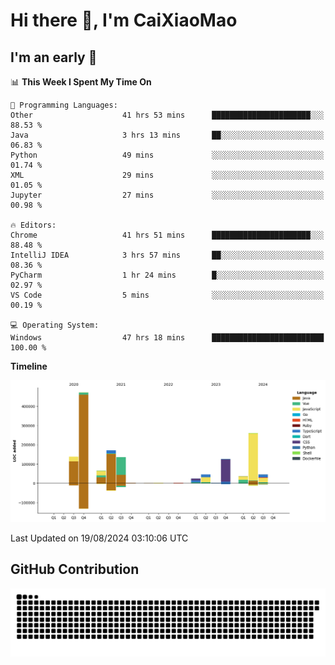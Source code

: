 # Hi there 👋, I'm CaiXiaoMao

## I'm an early 🐤
<!--START_SECTION:waka-->
📊 **This Week I Spent My Time On** 

```text
💬 Programming Languages: 
Other                    41 hrs 53 mins      ██████████████████████░░░   88.53 % 
Java                     3 hrs 13 mins       ██░░░░░░░░░░░░░░░░░░░░░░░   06.83 % 
Python                   49 mins             ░░░░░░░░░░░░░░░░░░░░░░░░░   01.74 % 
XML                      29 mins             ░░░░░░░░░░░░░░░░░░░░░░░░░   01.05 % 
Jupyter                  27 mins             ░░░░░░░░░░░░░░░░░░░░░░░░░   00.98 % 

🔥 Editors: 
Chrome                   41 hrs 51 mins      ██████████████████████░░░   88.48 % 
IntelliJ IDEA            3 hrs 57 mins       ██░░░░░░░░░░░░░░░░░░░░░░░   08.36 % 
PyCharm                  1 hr 24 mins        █░░░░░░░░░░░░░░░░░░░░░░░░   02.97 % 
VS Code                  5 mins              ░░░░░░░░░░░░░░░░░░░░░░░░░   00.19 % 

💻 Operating System: 
Windows                  47 hrs 18 mins      █████████████████████████   100.00 % 
```

**Timeline**

![Lines of Code chart](https://raw.githubusercontent.com/caixiaomao/caixiaomao/main/assets/bar_graph.png)


 Last Updated on 19/08/2024 03:10:06 UTC
<!--END_SECTION:waka-->

## GitHub Contribution
<picture>
  <source media="(prefers-color-scheme: dark)" srcset="/dist/snake/github-contribution-grid-snake-dark.svg" />
  <source media="(prefers-color-scheme: light)" srcset="/dist/snake/github-contribution-grid-snake.svg" />
  <img alt="github contribution grid snake animation" src="/dist/snake/github-contribution-grid-snake.svg" />
</picture>
